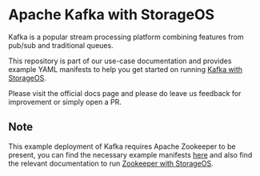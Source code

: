 # Apache Kafka with StorageOS

Kafka is a popular stream processing platform combining features from pub/sub
and traditional queues.

This repository is part of our use-case documentation and provides example YAML
manifests to help you get started on running [Kafka with
StorageOS](https://docs.storageos.com/docs/usecases/kubernetes/kafka).

Please visit the official docs page and please do leave us feedback for
improvement or simply open a PR.

## Note

This example deployment of Kafka requires Apache Zookeeper to be present, you
can find the necessary example manifests [here](../zookeeper) and also find the
relevant documentation to run [Zookeeper with
StorageOS](https://docs.storageos.com/docs/usecases/kubernetes/zookeeper).
